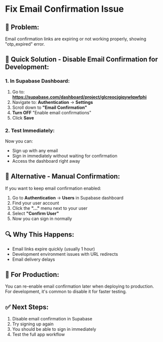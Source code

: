 # Fix Email Confirmation Issue

## 🚨 **Problem:**
Email confirmation links are expiring or not working properly, showing "otp_expired" error.

## 🔧 **Quick Solution - Disable Email Confirmation for Development:**

### **1. In Supabase Dashboard:**
1. Go to: **https://supabase.com/dashboard/project/glcreocjgiqywlqwfphi**
2. Navigate to: **Authentication** → **Settings**
3. Scroll down to **"Email Confirmation"**
4. **Turn OFF** "Enable email confirmations"
5. Click **Save**

### **2. Test Immediately:**
Now you can:
- Sign up with any email
- Sign in immediately without waiting for confirmation
- Access the dashboard right away

## 🎯 **Alternative - Manual Confirmation:**

If you want to keep email confirmation enabled:

1. Go to **Authentication** → **Users** in Supabase dashboard
2. Find your user account
3. Click the **"..."** menu next to your user
4. Select **"Confirm User"**
5. Now you can sign in normally

## 🔍 **Why This Happens:**

- Email links expire quickly (usually 1 hour)
- Development environment issues with URL redirects
- Email delivery delays

## 🚀 **For Production:**

You can re-enable email confirmation later when deploying to production. For development, it's common to disable it for faster testing.

## ✅ **Next Steps:**

1. Disable email confirmation in Supabase
2. Try signing up again
3. You should be able to sign in immediately
4. Test the full app workflow